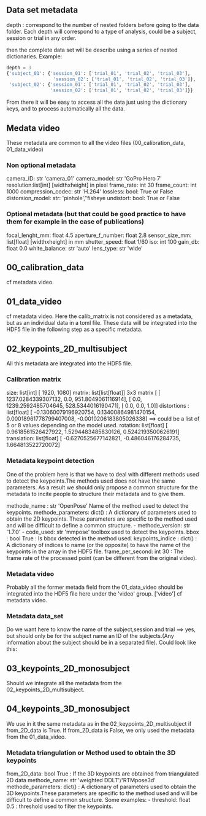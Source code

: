 ## Data set metadata 
depth : correspond to the number of nested folders before going to the data folder. Each depth will correspond to a type of analysis, could be a subject, session or trial in any order. 

then the complete data set will be describe using a series of nested dictionaries. Example: 
```python
depth = 3
{'subject_01': {'session_01': ['trial_01', 'trial_02', 'trial_03'],
                 'session_02': ['trial_01', 'trial_02', 'trial_03']},
 'subject_02': {'session_01': ['trial_01', 'trial_02', 'trial_03'],
                'session_02': ['trial_01', 'trial_02', 'trial_03']}}
```
From there it will be easy to access all the data just using the dictionary keys, and to process automatically all the data. 

## Medata video 
These metadata are common to all the video files (00_calibration_data, 01_data_video)

### Non optional metadata
camera_ID: str 'camera_01'
camera_model: str 'GoPro Hero 7'
resolution:list[int] [widthxheight] in pixel
frame_rate: int 30
frame_count: int 1000
compression_codec: str 'H.264'
lossless: bool: True or False
distorsion_model: str: 'pinhole',"fisheye
undistort: bool: True or False

### Optional metadata (but that could be good practice to have them for example in the case of publications)
focal_lenght_mm: float 4.5
aperture_f_number: float 2.8
sensor_size_mm: list[float] [widthxheight] in mm
shutter_speed: float 1/60
iso: int 100
gain_db: float 0.0
white_balance: str 'auto'
lens_type: str 'wide'


## 00_calibration_data
cf metadata video.

## 01_data_video
cf metadata video.
Here the calib_matrix is not considered as a metadata, but as an individual data in a toml file. These data will be integrated into the HDF5 file in the following step as a specific metadata. 


## 02_keypoints_2D_multisubject
All this metadata are integrated into the HDF5 file.

### Calibration matrix
size: list[int]  [ 1920, 1080]
matrix: list[list[float]] 3x3 matrix [ [ 1237.0284339307132, 0.0, 951.8049061116914], [ 0.0, 1239.2592485704645, 528.5344016190471], [ 0.0, 0.0, 1.0]]
distortions : list[float] [ -0.13060079196920754, 0.13400864981470154, 0.00018961778799407008, -0.0010206183805026338] ==> could be a list of 5 or 8 values depending on the model used.
rotation: list[float] [ 0.9618561526427922, 1.5294483485830126, 0.5242193500626191] 
translation: list[float] [ -0.6270525677142821, -0.486046176284735, 1.664813522720072]

### Metadata keypoint detection
One of the problem here is that we have to deal with different methods used to detect the keypoints.The methods used does not have the same parameters. As a result we should only propose a common structure for the metadata to incite people to structure their metadata and to give them. 


methode_name : str 'OpenPose' Name of the method used to detect the keypoints.
methode_parameters: dict() : A dictionary of parameters used to obtain the 2D keypoints. These parameters are specific to the method used and will be difficult to define a common structure.
    - methode_version:  str '1.7.0'
    - code_used: str 'mmpose' toolbox used to detect the keypoints.
bbox : bool  True : Is bbox detected in the method used. 
keypoints_indice : dict() : A dictionary of indices to name (or the opposite) to have the name of the keypoints in the array in the HDF5 file. 
frame_per_second: int 30 : The frame rate of the processed point (can be different from the original video).

### Metadata video
Probably all the former metada field from the 01_data_video should be integrated into the HDF5 file here under the 'video' group.
['video']
cf metadata video.

### Metadata data_set
Do we want here to know the name of the subject,session and trial ==> yes, but should only be for the subject name an ID of the subjects.(Any information about the subject should be in a separated file). Could look like this:

## 03_keypoints_2D_monosubject
Should we integrate all the metadata from the 02_keypoints_2D_multisubject. 


## 04_keypoints_3D_monosubject

We use in it the same metadata as in the 02_keypoints_2D_multisubject if from_2D_data is True.
If from_2D_data is False, we only used the metadata from the 01_data_video.

### Metadata triangulation or Method used to obtain the 3D keypoints
from_2D_data: bool True : If the 3D keypoints are obtained from triangulated 2D data
methode_name: str 'weighted DDLT'/'RTMpose3d'
methode_parameters: dict() : A dictionary of parameters used to obtain the 3D keypoints.These parameters are specific to the method used and will be difficult to define a common structure. Some examples:
    - threshold: float 0.5 : threshold used to filter the keypoints.

